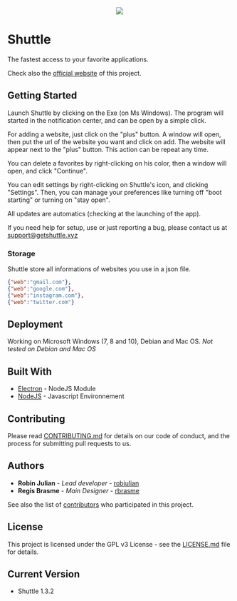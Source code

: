 <div style="text-align:center"><img src ="https://getshuttle.xyz/images/logo.png" /></div>

# Shuttle

The fastest access to your favorite applications.

Check also the [official website](https://getshuttle.xyz) of this project.

## Getting Started

Launch Shuttle by clicking on the Exe (on Ms Windows).
The program will started in the notification center, and can be open by a simple click.

For adding a website, just click on the "plus" button. A window will open, then put the url of the website you want and click on add.
The website will appear next to the "plus" button.
This action can be repeat any time.

You can delete a favorites by right-clicking on his color, then a window will open, and click "Continue".

You can edit settings by right-clicking on Shuttle's icon, and clicking "Settings". Then, you can manage your preferences like turning off "boot starting" or turning on "stay open".

All updates are automatics (checking at the launching of the app).

If you need help for setup, use or just reporting a bug, please contact us at [support@getshuttle.xyz](mailto:support@getshuttle.xyz)

### Storage

Shuttle store all informations of websites you use in a json file.

```json
{"web":"gmail.com"},
{"web":"google.com"},
{"web":"instagram.com"},
{"web":"twitter.com"}
```

## Deployment

Working on Microsoft Windows (7, 8 and 10), Debian and Mac OS.
_Not tested on Debian and Mac OS_

## Built With

* [Electron](https://electron.atom.io/) - NodeJS Module
* [NodeJS](https://nodejs.org) - Javascript Environnement

## Contributing

Please read [CONTRIBUTING.md](CONTRIBUTING.md) for details on our code of conduct, and the process for submitting pull requests to us.

## Authors

* **Robin Julian** - *Lead developer* - [robjulian](https://github.com/robjulian)
* **Regis Brasme** - *Main Designer* - [rbrasme](https://github.com/rbrasme)

See also the list of [contributors](https://github.com/ShuttleLtd/Shuttle/contributors) who participated in this project.

## License

This project is licensed under the GPL v3 License - see the [LICENSE.md](https://github.com/ShuttleLtd/Shuttle/blob/master/LICENSE) file for details.

## Current Version

* Shuttle 1.3.2
